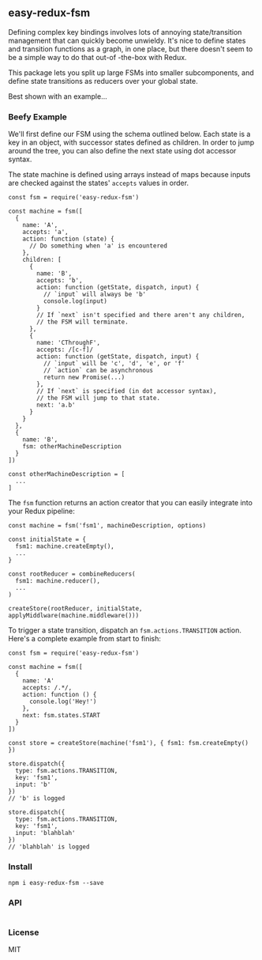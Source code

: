 ## easy-redux-fsm
Defining complex key bindings involves lots of annoying state/transition management
that can quickly become unwieldy. It's nice to define states and transition functions
as a graph, in one place, but there doesn't seem to be a simple way to do that out-of
-the-box with Redux.

This package lets you split up large FSMs into smaller subcomponents, and define
state transitions as reducers over your global state.

Best shown with an example...

### Beefy Example
We'll first define our FSM using the schema outlined below. Each state is a key
in an object, with successor states defined as children. In order to jump around
the tree, you can also define the next state using dot accessor syntax.

The state machine is defined using arrays instead of maps because inputs are checked
against the states' `accepts` values in order.

```
const fsm = require('easy-redux-fsm')

const machine = fsm([
  {
    name: 'A',
    accepts: 'a',
    action: function (state) {
      // Do something when 'a' is encountered
    },
    children: [
      {
        name: 'B',
        accepts: 'b',
        action: function (getState, dispatch, input) {
          // `input` will always be 'b'
          console.log(input)
        }
        // If `next` isn't specified and there aren't any children,
        // the FSM will terminate.
      },
      {
        name: 'CThroughF',
        accepts: /[c-f]/
        action: function (getState, dispatch, input) {
          // `input` will be 'c', 'd', 'e', or 'f'
          // `action` can be asynchronous
          return new Promise(...)
        },
        // If `next` is specified (in dot accessor syntax),
        // the FSM will jump to that state.
        next: 'a.b'
      }
    }
  },
  {
    name: 'B',
    fsm: otherMachineDescription
  }
])

const otherMachineDescription = [
  ...
]
```
The `fsm` function returns an action creator that you can easily integrate into your
Redux pipeline:
```
const machine = fsm('fsm1', machineDescription, options)

const initialState = {
  fsm1: machine.createEmpty(),
  ...
}

const rootReducer = combineReducers(
  fsm1: machine.reducer(),
  ...
)

createStore(rootReducer, initialState, applyMiddlware(machine.middleware()))
```

To trigger a state transition, dispatch an `fsm.actions.TRANSITION` action. 
Here's a complete example from start to finish:
```
const fsm = require('easy-redux-fsm')

const machine = fsm([
  {
    name: 'A'
    accepts: /.*/,
    action: function () {
      console.log('Hey!')
    },
    next: fsm.states.START
  }
])

const store = createStore(machine('fsm1'), { fsm1: fsm.createEmpty() })

store.dispatch({
  type: fsm.actions.TRANSITION,
  key: 'fsm1',
  input: 'b'
})
// 'b' is logged

store.dispatch({
  type: fsm.actions.TRANSITION,
  key: 'fsm1',
  input: 'blahblah'
})
// 'blahblah' is logged

```

### Install
```
npm i easy-redux-fsm --save
```

### API
```
```

### License
MIT


